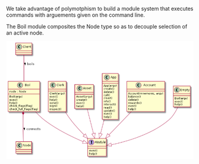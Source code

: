 We take advantage of polymotphism to build a module system that executes commands with arguements given on the command line.

The Boil module composites the Node type so as to decouple selection of an active node.

![design](design.png)
